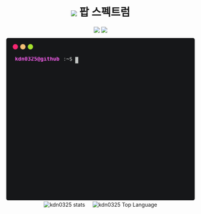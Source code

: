 <div>
  
  <div align="center">
  <h1>
  <img
    align="center"
    src="https://github.com/user-attachments/assets/c099a1b8-d90c-4e49-b14e-1506115d2e0c"
    height="50"
  />
  팝 스펙트럼
</h1>

  <a align="center" href=""><img align="center" src="https://upload.wikimedia.org/wikipedia/commons/7/78/Google_Play_Store_badge_EN.svg" height="50" /></a>
  <a align="center" href="https://apps.apple.com/us/app/balloonburst/id6692629091"><img align="center" src="https://upload.wikimedia.org/wikipedia/commons/3/3c/Download_on_the_App_Store_Badge.svg" height="52" /></a>
</div>
  <img alt="kdn0325 profile-readme" src="https://github.com/kdn0325/terminal-for-github-profile-readme/blob/main/github_stats.svg" />
  <div style="display: flex; flex-direction: row;  justify-content: center; gap: 20px;">
    <img alt="kdn0325 stats" src="https://github-readme-streak-stats.herokuapp.com/?user=kdn0325&theme=light&hide_border=false" height="200"/>
    <img alt="kdn0325 Top Language" src="https://github-readme-stats.vercel.app/api/top-langs/?username=kdn0325&langs_count=10&layout=compact&theme=react&hide_border=true&bg_color=0D1117&title_color=5ce1e6&icon_color=5ce1e6" height="200"/>
  </div>
</div>
